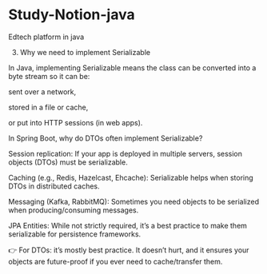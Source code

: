 # Study-Notion-java
Edtech platform in java


3. Why we need to implement Serializable

In Java, implementing Serializable means the class can be converted into a byte stream so it can be:

sent over a network,

stored in a file or cache,

or put into HTTP sessions (in web apps).

In Spring Boot, why do DTOs often implement Serializable?

Session replication: If your app is deployed in multiple servers, session objects (DTOs) must be serializable.

Caching (e.g., Redis, Hazelcast, Ehcache): Serializable helps when storing DTOs in distributed caches.

Messaging (Kafka, RabbitMQ): Sometimes you need objects to be serialized when producing/consuming messages.

JPA Entities: While not strictly required, it’s a best practice to make them serializable for persistence frameworks.

👉 For DTOs: it’s mostly best practice. It doesn’t hurt, and it ensures your objects are future-proof if you ever need to cache/transfer them.
